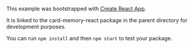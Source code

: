 This example was bootstrapped with [Create React App](https://github.com/facebook/create-react-app).

It is linked to the card-memory-react package in the parent directory for development purposes.

You can run `npm install` and then `npm start` to test your package.
